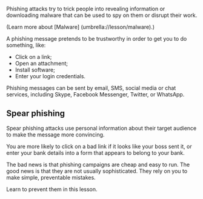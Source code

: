 [Title]: # (What is Phishing?)
[Order]: # (1)

Phishing attacks try to trick people into revealing information or downloading malware that can be used to spy on them or disrupt their work. 

(Learn more about [Malware] (umbrella://lesson/malware).) 

A phishing message pretends to be trustworthy in order to get you to do something, like: 

*	Click on a link;
*	Open an attachment;
*	Install software;
*	Enter your login credentials. 

Phishing messages can be sent by email, SMS, social media or chat services, including Skype, Facebook Messenger, Twitter, or WhatsApp. 

## Spear phishing

Spear phishing attacks use personal information about their target audience to make the message more convincing. 

You are more likely to click on a bad link if it looks like your boss sent it, or enter your bank details into a form that appears to belong to your bank.

The bad news is that phishing campaigns are cheap and easy to run. The good news is that they are not usually sophisticated. They rely on you to make simple, preventable mistakes. 

Learn to prevent them in this lesson.
